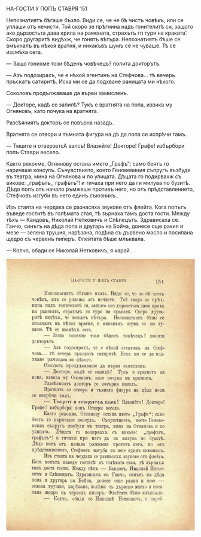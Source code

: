 ﻿

НА-ГОСТИ У ПОПЪ СТАВРЯ	151

Непознатиятъ бѣгаше бъзло. Види се, че не бѣ чистъ човѣкъ, или се уплаши отъ нечисти. Той скоро зе прѣгнина надъ гонителитѣ си, защото ако дързостьта дава крила на рамената, страхътъ гп туря на краката’. Скоро другаритѣ видѣхж, че гонятъ вѣтъра. Непознатиятъ бѣше се вмъкналъ въ нѣкоя вратня, и никакъвъ шумъ се не чуваше. Тѣ се изсмѣха сега.

— Защо гонихме този бѣденъ човѣчецъ? попита докторътъ.

— Азъ подозирахъ, че е нѣкой агентинъ на Стефчова... тѣ вечерь пръскатъ сатиритѣ. Иска ми се да подхване раницата ми нѣкого.

Соколовъ продължаваше да върви замисленъ.

— Докторе, кадѣ се запилѣ? Тукъ е вратнята на попа, извика му Огняновъ, като почука на вратнята.

Разсѣяниятъ докторъ се повърна назадъ.

Вратнята се отвори и тъмната фигура на дѣ да попа се испрѣчи тамъ.

— Тмците н отверзетсА валсъ! Влазяйте! Докторе! Графе! избърбори попъ Ставри весело.

Както рекохме, Огнянову остана името „Графъ“; само беятъ го наричаше консулъ. Съчувствието, което Геновевиния съпругъ възбуди въ театра, мина на Огнянова и по улицата. Дѣцата го подирвахж съ викове: „графътъ,, графътъ“! и тичаха при него да ги милува по бузитѣ. Дѣдо попъ отъ начало ръмжеше противъ него, но отъ прѣдставлението, Стефчовъ изгуби въ него единъ съюзникъ..

Изъ стаята на чердака се разнасяха звукове отъ флейта. Кога попътъ въведе гоститѣ въ голѣмата стая, тѣ зърнаха тамъ доста гости. Между тѣхъ — Кандовъ, Николай Нетковичъ и Слѣпецътъ. Здрависаха се. Ганчо, синътъ на дѣда попа и другарь на Бойча, донесе още ракия и мезе — зелена трушия, нарѣзана, подѣна съ дървено масло и посипана щедро съ червенъ пиперъ. Флейтата бѣше млъквала.

— Колчо, обади се Николай Нетковичъ, я карай.

![original](../images/170.jpg)

